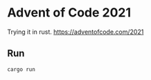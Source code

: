 # Advent of Code 2021

Trying it in rust. <https://adventofcode.com/2021>

## Run

```sh
cargo run
```
